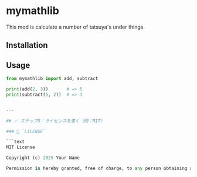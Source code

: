 # mymathlib

This mod is calculate a number of tatsuya's under things.

## Installation


## Usage

```python
from mymathlib import add, subtract

print(add(2, 3))       # => 5
print(subtract(5, 2))  # => 3


---

## ✅ ステップ5：ライセンスを書く（例：MIT）

### 🔹 `LICENSE`

```text
MIT License

Copyright (c) 2025 Your Name

Permission is hereby granted, free of charge, to any person obtaining a copy...
